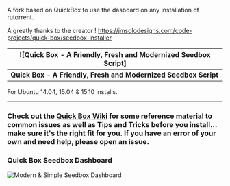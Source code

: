 A fork based on QuickBox to use the dasboard on any installation of rutorrent.

A greatly thanks to the creator ! https://jmsolodesigns.com/code-projects/quick-box/seedbox-installer


| ![Quick Box - A Friendly, Fresh and Modernized Seedbox Script] |
|---|
| **Quick Box - A Friendly, Fresh and Modernized Seedbox Script** |

For Ubuntu 14.04, 15.04 & 15.10 installs.


---

### Check out the [Quick Box Wiki](https://github.com/JMSDOnline/quick-box/wiki) for some reference material to common issues as well as Tips and Tricks __before__ you install... make sure it's the right fit for you. If you have an error of your own and need help, please open an issue.

### Quick Box Seedbox Dashboard
![Modern & Simple Seedbox Dashboard](https://github.com/JMSDOnline/quick-box/blob/master/img/quickbox-dashboard.png "Quick Box Modern & Simple Seedbox Dashboard")
